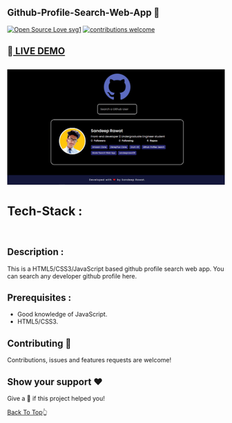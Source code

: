 ## Github-Profile-Search-Web-App 🔎

[![Open Source Love svg1](https://badges.frapsoft.com/os/v1/open-source.svg?v=103)]()
[![contributions welcome](https://img.shields.io/badge/contributions-welcome-brightgreen.svg?style=flat)]()

## 🔴<a id="demo" href="https://sandeeprawat28.github.io/Github-Profile-Search-Web-App/" target=""> LIVE DEMO </a>

## <img src="https://github.com/sandeeprawat28/Github-Profile-Search-Web-App/blob/master/demo.png">

# Tech-Stack :
<img alt="" src="https://img.shields.io/badge/HTML5-E34F26?style=for-the-badge&logo=html5&logoColor=white"/> <img alt="" src="https://img.shields.io/badge/CSS3-1572B6?style=for-the-badge&logo=css3&logoColor=white"/> <img alt="" src="https://img.shields.io/badge/JavaScript-F7DF1E?style=for-the-badge&logo=javascript&logoColor=black"/>

## Description :
This is a HTML5/CSS3/JavaScript based github profile search web app. You can search any developer github profile here.
 
## Prerequisites :
- Good knowledge of JavaScript.
- HTML5/CSS3.

## Contributing 💚
Contributions, issues and features requests are welcome!
## Show your support ❤️
Give a 🌟 if this project helped you!

[Back To Top](#demo)👆
